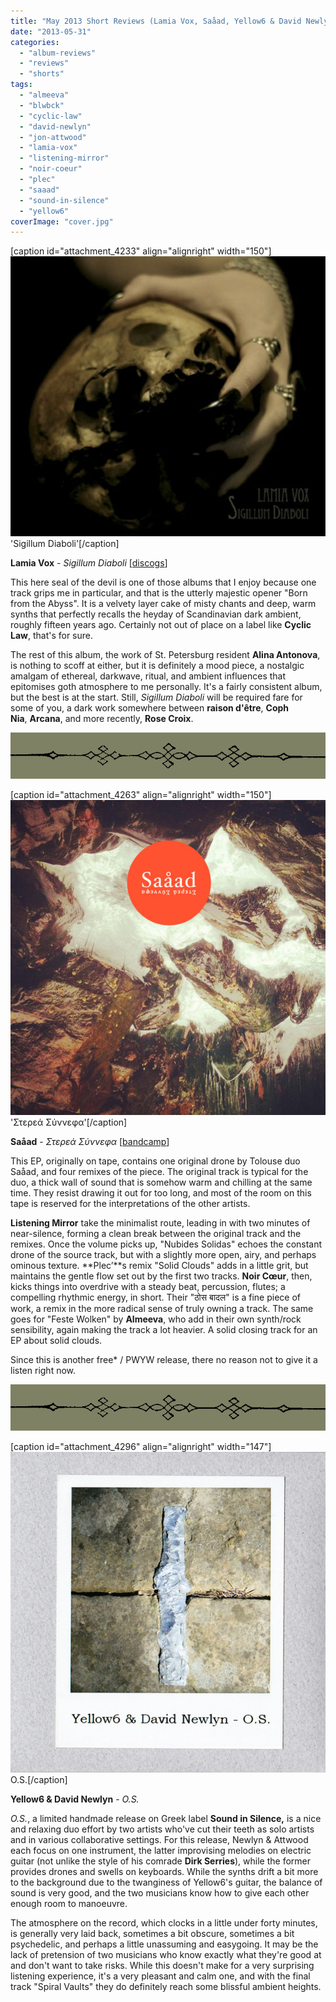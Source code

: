 ```yaml
---
title: "May 2013 Short Reviews (Lamia Vox, Saåad, Yellow6 & David Newlyn)"
date: "2013-05-31"
categories: 
  - "album-reviews"
  - "reviews"
  - "shorts"
tags: 
  - "almeeva"
  - "blwbck"
  - "cyclic-law"
  - "david-newlyn"
  - "jon-attwood"
  - "lamia-vox"
  - "listening-mirror"
  - "noir-coeur"
  - "plec"
  - "saaad"
  - "sound-in-silence"
  - "yellow6"
coverImage: "cover.jpg"
---
```


\[caption id="attachment\_4233" align="alignright" width="150"\][![](images/R-4471460-1365820387-2207.jpeg)](http://www.eveningoflight.nl/wordpress/wp-content/uploads/2013/04/R-4471460-1365820387-2207.jpeg) 'Sigillum Diaboli'\[/caption\]

**Lamia Vox** - _Sigillum Diaboli_ \[[discogs](http://www.discogs.com/Lamia-Vox-Sigillum-Diaboli/release/4471460)\]

This here seal of the devil is one of those albums that I enjoy because one track grips me in particular, and that is the utterly majestic opener "Born from the Abyss". It is a velvety layer cake of misty chants and deep, warm synths that perfectly recalls the heyday of Scandinavian dark ambient, roughly fifteen years ago. Certainly not out of place on a label like **Cyclic Law**, that's for sure.

The rest of this album, the work of St. Petersburg resident **Alina Antonova**, is nothing to scoff at either, but it is definitely a mood piece, a nostalgic amalgam of ethereal, darkwave, ritual, and ambient influences that epitomises goth atmosphere to me personally. It's a fairly consistent album, but the best is at the start. Still, _Sigillum Diaboli_ will be required fare for some of you, a dark work somewhere between **raison d'être**, **Coph Nia**, **Arcana**, and more recently, **Rose Croix**.

![](images/filigree-divider_16_lg.gif)

\[caption id="attachment\_4263" align="alignright" width="150"\][![](images/cover.jpg)](http://www.eveningoflight.nl/wordpress/wp-content/uploads/2013/05/cover.jpg) 'Στερεά Σύννεφα'\[/caption\]

**Saåad** - _Στερεά Σύννεφα_ \[[bandcamp](http://saaad.bandcamp.com/album/-)\]

This EP, originally on tape, contains one original drone by Tolouse duo Saåad, and four remixes of the piece. The original track is typical for the duo, a thick wall of sound that is somehow warm and chilling at the same time. They resist drawing it out for too long, and most of the room on this tape is reserved for the interpretations of the other artists.

**Listening Mirror** take the minimalist route, leading in with two minutes of near-silence, forming a clean break between the original track and the remixes. Once the volume picks up, "Nubides Solidas" echoes the constant drone of the source track, but with a slightly more open, airy, and perhaps ominous texture. **Plec’**s remix "Solid Clouds" adds in a little grit, but maintains the gentle flow set out by the first two tracks. **Noir Cœur**, then, kicks things into overdrive with a steady beat, percussion, flutes; a compelling rhythmic energy, in short. Their "ठोस बादल" is a fine piece of work, a remix in the more radical sense of truly owning a track. The same goes for "Feste Wolken" by **Almeeva**, who add in their own synth/rock sensibility, again making the track a lot heavier. A solid closing track for an EP about solid clouds.

Since this is another free\* / PWYW release, there no reason not to give it a listen right now.

![](images/filigree-divider_16_lg.gif)

\[caption id="attachment\_4296" align="alignright" width="147"\][![O.S.](images/cover3.jpg)](http://www.eveningoflight.nl/wordpress/wp-content/uploads/2013/05/cover3.jpg) O.S.\[/caption\]

**Yellow6 & David Newlyn** \- _O.S._

_O.S._, a limited handmade release on Greek label **Sound in Silence,** is a nice and relaxing duo effort by two artists who've cut their teeth as solo artists and in various collaborative settings. For this release, Newlyn & Attwood each focus on one instrument, the latter improvising melodies on electric guitar (not unlike the style of his comrade **Dirk Serries**), while the former provides drones and swells on keyboards. While the synths drift a bit more to the background due to the twanginess of Yellow6's guitar, the balance of sound is very good, and the two musicians know how to give each other enough room to manoeuvre.

The atmosphere on the record, which clocks in a little under forty minutes, is generally very laid back, sometimes a bit obscure, sometimes a bit psychedelic, and perhaps a little unassuming and easygoing. It may be the lack of pretension of two musicians who know exactly what they're good at and don't want to take risks. While this doesn't make for a very surprising listening experience, it's a very pleasant and calm one, and with the final track "Spiral Vaults" they do definitely reach some blissful ambient heights.
